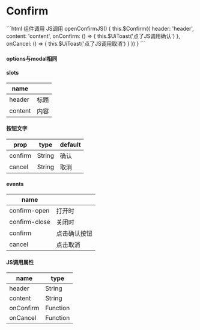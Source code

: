 # Confirm

<confirm-confirm></confirm-confirm>

<code-code>
```html
<ui-button @click.native="openConfirm">组件调用</ui-button>
<ui-button @click.native="openConfirmJS">JS调用</ui-button>
openConfirmJS() {
      this.$Confirm({
        header: 'header',
        content: 'content',
        onConfirm: () => {
          this.$UiToast('点了JS调用确认')
        },
        onCancel: () => {
          this.$UiToast('点了JS调用取消')
        }
      })
    }
```
</code-code>

#### options与modal相同

#### slots
|name||
|--|--|
|header|标题|
|content|内容|

#### 按钮文字
|prop|type|default|
|--|--|--|
|confirm|String|确认|
|cancel|String|取消|

#### events

|name||
|--|--|
|confirm-open|打开时|
|confirm-close|关闭时|
|confirm|点击确认按钮|
|cancel|点击取消|

#### JS调用属性

|name|type|
|--|--|
|header|String|
|content|String|
|onConfirm|Function|
|onCancel|Function|
